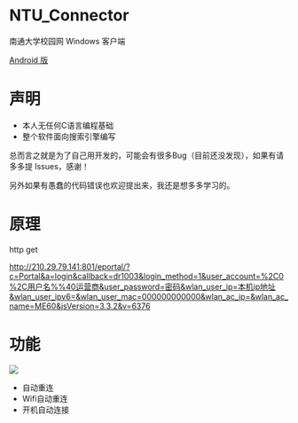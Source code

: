 # NTU_Connector
南通大学校园网 Windows 客户端

[Android 版](https://github.com/Left024/NTU_Connector_for_Android)

# 声明

- 本人无任何C语言编程基础
- 整个软件面向搜索引擎编写

总而言之就是为了自己用开发的，可能会有很多Bug（目前还没发现），如果有请多多提 Issues，感谢！

另外如果有愚蠢的代码错误也欢迎提出来，我还是想多多学习的。

# 原理

http get

http://210.29.79.141:801/eportal/?c=Portal&a=login&callback=dr1003&login_method=1&user_account=%2C0%2C用户名%%40运营商&user_password=密码&wlan_user_ip=本机ip地址&wlan_user_ipv6=&wlan_user_mac=000000000000&wlan_ac_ip=&wlan_ac_name=ME60&jsVersion=3.3.2&v=6376

# 功能

<img src="https://chevereto.left.pink/images/2020/12/13/Snipaste_2020-12-13_21-57-44.png" style="zoom: 100%;" />

- 自动重连
- Wifi自动重连
- 开机自动连接

